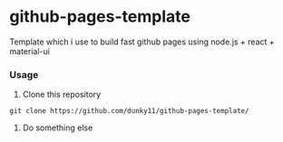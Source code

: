 # github-pages-template
Template which i use to build fast github pages using node.js + react + material-ui

### Usage
1. Clone this repository
```console
git clone https://github.com/dunky11/github-pages-template/
```
1. Do something else

